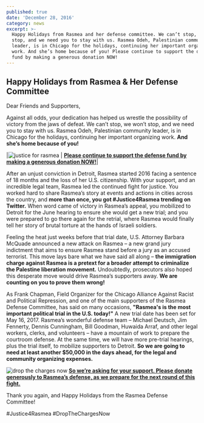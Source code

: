 ```yaml
---
published: true
date: 'December 28, 2016'
category: news
excerpt: >-
  Happy Holidays from Rasmea and her defense committee. We can’t stop, we won’t
  stop, and we need you to stay with us. Rasmea Odeh, Palestinian community
  leader, is in Chicago for the holidays, continuing her important organizing
  work. And she’s home because of you! Please continue to support the defense
  fund by making a generous donation NOW!
---
```

## Happy Holidays from Rasmea & Her Defense Committee

Dear Friends and Supporters,
  
Against all odds, your dedication has helped us wrestle the possibility of victory from the jaws of defeat. We can’t stop, we won’t stop, and we need you to stay with us. Rasmea Odeh, Palestinian community leader, is in Chicago for the holidays, continuing her important organizing work. **And she’s home because of you!**

|![justice for rasmea]({{site.baseurl}}/assets/img/rasmea2.jpg) | **[Please continue to support the defense fund by making a generous donation NOW!](http://justice4rasmea.org/donate/)**|

After an unjust conviction in Detroit, Rasmea started 2016 facing a sentence of 18 months and the loss of her U.S. citizenship. With your support, and an incredible legal team, Rasmea led the continued fight for justice. You worked hard to share Rasmea’s story at events and actions in cities across the country, and **more than once, you got #Justice4Rasmea trending on Twitter.** When word came of victory in Rasmea’s appeal, you mobilized to Detroit for the June hearing to ensure she would get a new trial; and you were prepared to go there again for the retrial, where Rasmea would finally tell her story of brutal torture at the hands of Israeli soldiers.
  
Feeling the heat just weeks before that trial date, U.S. Attorney Barbara McQuade announced a new attack on Rasmea – a new grand jury indictment that aims to ensure Rasmea stand before a jury as an accused terrorist. This move lays bare what we have said all along – **the immigration charge against Rasmea is a pretext for a broader attempt to criminalize the Palestine liberation movement.** Undoubtedly, prosecutors also hoped this desperate move would drive Rasmea’s supporters away. **We are counting on you to prove them wrong!**
  
As Frank Chapman, Field Organizer for the Chicago Alliance Against Racist and Political Repression, and one of the main supporters of the Rasmea Defense Committee, has said on many occasions, **"Rasmea's is the most important political trial in the U.S. today!"** A new trial date has been set for May 16, 2017. Rasmea’s wonderful defense team – Michael Deutsch, Jim Fennerty, Dennis Cunningham, Bill Goodman, Huwaida Arraf, and other legal workers, clerks, and volunteers – have a mountain of work to prepare the courtroom defense. At the same time, we will have more pre-trial hearings, plus the trial itself, to mobilize supporters to Detroit. **So we are going to need at least another $50,000 in the days ahead, for the legal and community organizing expenses.**
  
![drop the charges now]({{site.baseurl}}/assets/img/rasmea3.jpg) [**So we’re asking for your support. Please donate generously to Rasmea’s defense, as we prepare for the next round of this fight.**](http://justice4rasmea.org/donate/)

Thank you again, and Happy Holidays from the Rasmea Defense Committee! 
  
#Justice4Rasmea
#DropTheChargesNow
